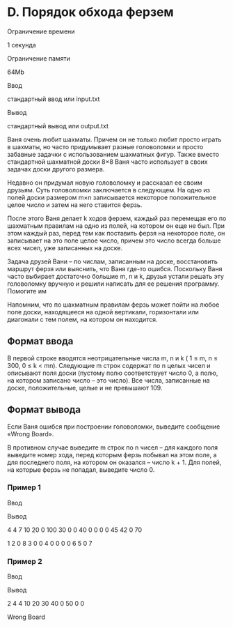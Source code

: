 D. Порядок обхода ферзем
========================

Ограничение времени

1 секунда

Ограничение памяти

64Mb

Ввод

стандартный ввод или input.txt

Вывод

стандартный вывод или output.txt

Ваня очень любит шахматы. Причем он не только любит просто играть в шахматы, но часто придумывает разные головоломки и просто забавные задачки с использованием шахматных фигур. Также вместо стандартной шахматной доски 8×8 Ваня часто использует в своих задачах доски другого размера.

Недавно он придумал новую головоломку и рассказал ее своим друзьям. Суть головоломки заключается в следующем. На одно из полей доски размером m×n записывается некоторое положительное целое число и затем на него ставится ферзь.

После этого Ваня делает k ходов ферзем, каждый раз перемещая его по шахматным правилам на одно из полей, на котором он еще не был. При этом каждый раз, перед тем как поставить ферзя на некоторое поле, он записывает на это поле целое число, причем это число всегда больше всех чисел, уже записанных на доске.

Задача друзей Вани – по числам, записанным на доске, восстановить маршрут ферзя или выяснить, что Ваня где-то ошибся. Поскольку Ваня часто выбирает достаточно большие m, n и k, друзья устали решать эту головоломку вручную и решили написать для ее решения программу. Помогите им

Напомним, что по шахматным правилам ферзь может пойти на любое поле доски, находящееся на одной вертикали, горизонтали или диагонали с тем полем, на котором он находится.

Формат ввода
------------

В первой строке вводятся неотрицательные числа m, n и k ( 1 ≤ m, n ≤ 300, 0 ≤ k < mn). Следующие m строк содержат по n целых чисел и описывают поля доски (пустому полю соответствует число 0, а полю, на котором записано число – это число). Все числа, записанные на доске, положительные, целые и не превышают 109.

Формат вывода
-------------

Если Ваня ошибся при построении головоломки, выведите сообщение «Wrong Board».

В противном случае выведите m строк по n чисел – для каждого поля выведите номер хода, перед которым ферзь побывал на этом поле, а для последнего поля, на котором он оказался – число k + 1. Для полей, на которые ферзь не попадал, выведите число 0.

### Пример 1

Ввод

Вывод

4 4 7
10 20 0 100
30 0 0 40
0 0 0 0
45 42 0 70

1 2 0 8 
3 0 0 4 
0 0 0 0 
6 5 0 7 

### Пример 2

Ввод

Вывод

2 4 4
10 20 30 40
0 50 0 0

Wrong Board